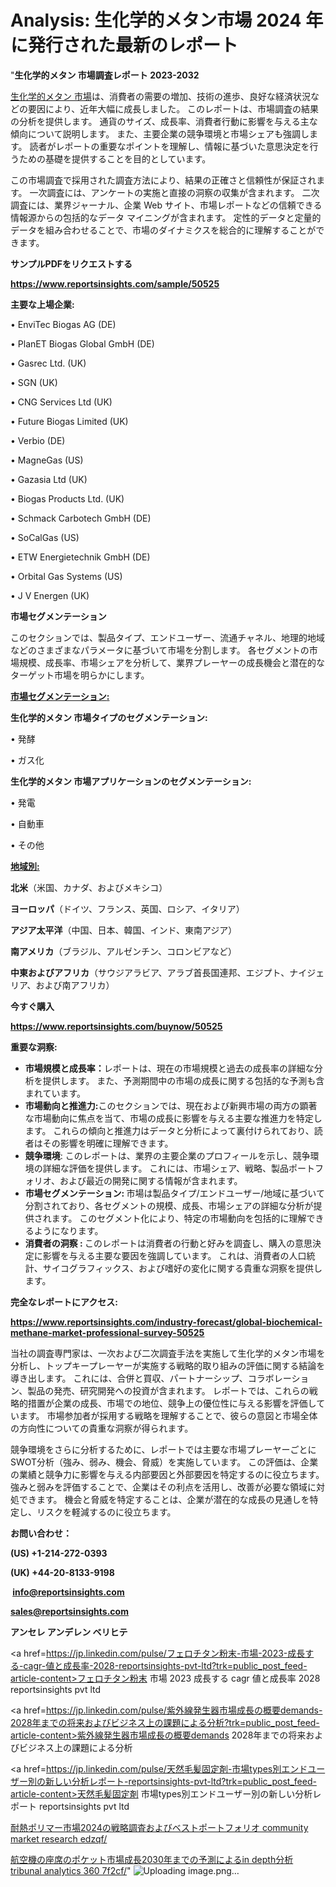  # Analysis: 生化学的メタン市場 2024 年に発行された最新のレポート

"<strong>生化学的メタン 市場調査レポート 2023-2032</strong>

<a href=https://www.reportsinsights.com/sample/50525>生化学的メタン 市場</a>は、消費者の需要の増加、技術の進歩、良好な経済状況などの要因により、近年大幅に成長しました。 このレポートは、市場調査の結果の分析を提供します。 通貨のサイズ、成長率、消費者行動に影響を与える主な傾向について説明します。 また、主要企業の競争環境と市場シェアも強調します。 読者がレポートの重要なポイントを理解し、情報に基づいた意思決定を行うための基礎を提供することを目的としています。

この市場調査で採用された調査方法により、結果の正確さと信頼性が保証されます。 一次調査には、アンケートの実施と直接の洞察の収集が含まれます。 二次調査には、業界ジャーナル、企業 Web サイト、市場レポートなどの信頼できる情報源からの包括的なデータ マイニングが含まれます。 定性的データと定量的データを組み合わせることで、市場のダイナミクスを総合的に理解することができます。

<strong><b>サンプルPDFをリクエストする</b></strong>

<a href=https://www.reportsinsights.com/sample/50525><strong><u>https://www.reportsinsights.com/sample/50525</u></strong></a>

<strong>主要な上場企業:</strong>

• EnviTec Biogas AG (DE)

• PlanET Biogas Global GmbH (DE)

• Gasrec Ltd. (UK)

• SGN (UK)

• CNG Services Ltd (UK)

• Future Biogas Limited (UK)

• Verbio (DE)

• MagneGas (US)

• Gazasia Ltd (UK)

• Biogas Products Ltd. (UK)

• Schmack Carbotech GmbH (DE)

• SoCalGas (US)

• ETW Energietechnik GmbH (DE)

• Orbital Gas Systems (US)

• J V Energen (UK)

<strong>市場セグメンテーション</strong>

このセクションでは、製品タイプ、エンドユーザー、流通チャネル、地理的地域などのさまざまなパラメータに基づいて市場を分割します。 各セグメントの市場規模、成長率、市場シェアを分析して、業界プレーヤーの成長機会と潜在的なターゲット市場を明らかにします。

<strong><u>市場セグメンテーション</u></strong><strong><u>:</u></strong>

<strong>生化学的メタン 市場タイプのセグメンテーション:</strong>

• 発酵

• ガス化

<strong>生化学的メタン 市場アプリケーションのセグメンテーション:</strong>

• 発電

• 自動車

• その他

<strong><u>地域別</u></strong><strong><u>:</u></strong>

<strong>北米</strong>（米国、カナダ、およびメキシコ）

<strong>ヨーロッパ</strong>（ドイツ、フランス、英国、ロシア、イタリア）

<strong>アジア太平洋</strong>（中国、日本、韓国、インド、東南アジア）

<strong>南アメリカ</strong>（ブラジル、アルゼンチン、コロンビアなど）

<strong>中東およびアフリカ</strong>（サウジアラビア、アラブ首長国連邦、エジプト、ナイジェリア、および南アフリカ）

<strong>今すぐ購入</strong>

<a href=https://www.reportsinsights.com/buynow/50525><strong><u>https://www.reportsinsights.com/buynow/50525</u></strong></a>

<strong>重要な洞察:</strong>
<ul>
  <li><strong>市場規模と成長率：</strong>レポートは、現在の市場規模と過去の成長率の詳細な分析を提供します。 また、予測期間中の市場の成長に関する包括的な予測も含まれています。</li>
  <li><strong>市場動向と推進力:</strong>このセクションでは、現在および新興市場の両方の顕著な市場動向に焦点を当て、市場の成長に影響を与える主要な推進力を特定します。 これらの傾向と推進力はデータと分析によって裏付けられており、読者はその影響を明確に理解できます。</li>
  <li><strong>競争環境</strong>: このレポートは、業界の主要企業のプロフィールを示し、競争環境の詳細な評価を提供します。 これには、市場シェア、戦略、製品ポートフォリオ、および最近の開発に関する情報が含まれます。</li>
  <li><strong>市場セグメンテーション: </strong>市場は製品タイプ/エンドユーザー/地域に基づいて分割されており、各セグメントの規模、成長、市場シェアの詳細な分析が提供されます。 このセグメント化により、特定の市場動向を包括的に理解できるようになります。</li>
  <li><strong>消費者の洞察 : </strong>このレポートは消費者の行動と好みを調査し、購入の意思決定に影響を与える主要な要因を強調しています。 これは、消費者の人口統計、サイコグラフィックス、および嗜好の変化に関する貴重な洞察を提供します。</li>
</ul>
<strong>完全なレポートにアクセス:</strong>

<a href=https://www.reportsinsights.com/industry-forecast/global-biochemical-methane-market-professional-survey-50525><strong><u><b>https://www.reportsinsights.com/industry-forecast/global-biochemical-methane-market-professional-survey-50525</b></u></strong></a>

当社の調査専門家は、一次および二次調査手法を実施して生化学的メタン市場を分析し、トップキープレーヤーが実施する戦略的取り組みの評価に関する結論を導き出します。 これには、合併と買収、パートナーシップ、コラボレーション、製品の発売、研究開発への投資が含まれます。 レポートでは、これらの戦略的措置が企業の成長、市場での地位、競争上の優位性に与える影響を評価しています。 市場参加者が採用する戦略を理解することで、彼らの意図と市場全体の方向性についての貴重な洞察が得られます。

競争環境をさらに分析するために、レポートでは主要な市場プレーヤーごとにSWOT分析（強み、弱み、機会、脅威）を実施しています。 この評価は、企業の業績と競争力に影響を与える内部要因と外部要因を特定するのに役立ちます。 強みと弱みを評価することで、企業はその利点を活用し、改善が必要な領域に対処できます。 機会と脅威を特定することは、企業が潜在的な成長の見通しを特定し、リスクを軽減するのに役立ちます。

<strong>お問い合わせ：</strong>

<strong>(US) +1-214-272-0393</strong>

<strong>(UK) +44-20-8133-9198</strong>

<strong> </strong><a href=info@reportsinsights.com><strong><u>info@reportsinsights.com</u></strong></a>

<a href=sales@reportsinsights.com><strong><u>sales@reportsinsights.com</u></strong></a>

<strong>アンセレ アンデレン ベリヒテ</strong>

<a href=https://jp.linkedin.com/pulse/フェロチタン粉末-市場-2023-成長する-cagr-値と成長率-2028-reportsinsights-pvt-ltd?trk=public_post_feed-article-content>フェロチタン粉末 市場 2023 成長する cagr 値と成長率 2028 reportsinsights pvt ltd</a>

<a href=https://jp.linkedin.com/pulse/紫外線発生器市場成長の概要demands-2028年までの将来およびビジネス上の課題による分析?trk=public_post_feed-article-content>紫外線発生器市場成長の概要demands 2028年までの将来およびビジネス上の課題による分析</a>

<a href=https://jp.linkedin.com/pulse/天然毛髪固定剤-市場types別エンドユーザー別の新しい分析レポート-reportsinsights-pvt-ltd?trk=public_post_feed-article-content>天然毛髪固定剤 市場types別エンドユーザー別の新しい分析レポート reportsinsights pvt ltd</a>

<a href=https://www.linkedin.com/pulse/耐熱ポリマー市場2024の戦略調査およびベストポートフォリオ-community-market-research-edzqf/>耐熱ポリマー市場2024の戦略調査およびベストポートフォリオ community market research edzqf/</a>

<a href=https://www.linkedin.com/pulse/航空機の座席のポケット市場成長2030年までの予測によるin-depth分析-tribunal-analytics-360-7f2cf/>航空機の座席のポケット市場成長2030年までの予測によるin depth分析 tribunal analytics 360 7f2cf/</a>"
![Uploading image.png…]()
